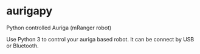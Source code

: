 # aurigapy
Python controlled Auriga (mRanger robot)

Use Python 3 to control your auriga based robot. It can be connect by USB or Bluetooth.
